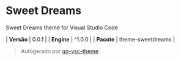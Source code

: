 # Sweet Dreams

Sweet Dreams theme for Visual Studio Code

| **Versão** | 0.0.1 |
| **Engine** | ^1.0.0 |
| **Pacote** | theme-sweetdreams |

> Autogerado por [go-vsc-theme](https://github.com/natalbu/go-vsc-theme).

